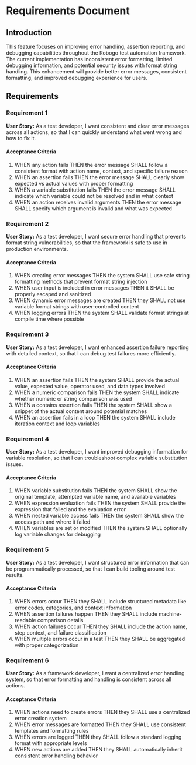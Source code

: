 # Requirements Document

## Introduction

This feature focuses on improving error handling, assertion reporting, and debugging capabilities throughout the Robogo test automation framework. The current implementation has inconsistent error formatting, limited debugging information, and potential security issues with format string handling. This enhancement will provide better error messages, consistent formatting, and improved debugging experience for users.

## Requirements

### Requirement 1

**User Story:** As a test developer, I want consistent and clear error messages across all actions, so that I can quickly understand what went wrong and how to fix it.

#### Acceptance Criteria

1. WHEN any action fails THEN the error message SHALL follow a consistent format with action name, context, and specific failure reason
2. WHEN an assertion fails THEN the error message SHALL clearly show expected vs actual values with proper formatting
3. WHEN a variable substitution fails THEN the error message SHALL indicate which variable could not be resolved and in what context
4. WHEN an action receives invalid arguments THEN the error message SHALL specify which argument is invalid and what was expected

### Requirement 2

**User Story:** As a test developer, I want secure error handling that prevents format string vulnerabilities, so that the framework is safe to use in production environments.

#### Acceptance Criteria

1. WHEN creating error messages THEN the system SHALL use safe string formatting methods that prevent format string injection
2. WHEN user input is included in error messages THEN it SHALL be properly escaped and sanitized
3. WHEN dynamic error messages are created THEN they SHALL not use variable format strings with user-controlled content
4. WHEN logging errors THEN the system SHALL validate format strings at compile time where possible

### Requirement 3

**User Story:** As a test developer, I want enhanced assertion failure reporting with detailed context, so that I can debug test failures more efficiently.

#### Acceptance Criteria

1. WHEN an assertion fails THEN the system SHALL provide the actual value, expected value, operator used, and data types involved
2. WHEN a numeric comparison fails THEN the system SHALL indicate whether numeric or string comparison was used
3. WHEN a contains assertion fails THEN the system SHALL show a snippet of the actual content around potential matches
4. WHEN an assertion fails in a loop THEN the system SHALL include iteration context and loop variables

### Requirement 4

**User Story:** As a test developer, I want improved debugging information for variable resolution, so that I can troubleshoot complex variable substitution issues.

#### Acceptance Criteria

1. WHEN variable substitution fails THEN the system SHALL show the original template, attempted variable name, and available variables
2. WHEN expression evaluation fails THEN the system SHALL provide the expression that failed and the evaluation error
3. WHEN nested variable access fails THEN the system SHALL show the access path and where it failed
4. WHEN variables are set or modified THEN the system SHALL optionally log variable changes for debugging

### Requirement 5

**User Story:** As a test developer, I want structured error information that can be programmatically processed, so that I can build tooling around test results.

#### Acceptance Criteria

1. WHEN errors occur THEN they SHALL include structured metadata like error codes, categories, and context information
2. WHEN assertion failures happen THEN they SHALL include machine-readable comparison details
3. WHEN action failures occur THEN they SHALL include the action name, step context, and failure classification
4. WHEN multiple errors occur in a test THEN they SHALL be aggregated with proper categorization

### Requirement 6

**User Story:** As a framework developer, I want a centralized error handling system, so that error formatting and handling is consistent across all actions.

#### Acceptance Criteria

1. WHEN actions need to create errors THEN they SHALL use a centralized error creation system
2. WHEN error messages are formatted THEN they SHALL use consistent templates and formatting rules
3. WHEN errors are logged THEN they SHALL follow a standard logging format with appropriate levels
4. WHEN new actions are added THEN they SHALL automatically inherit consistent error handling behavior
